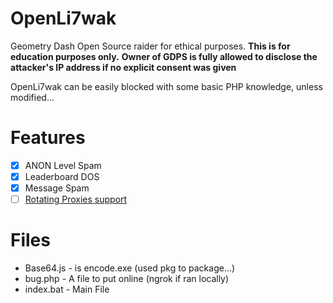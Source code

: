 # OpenLi7wak
Geometry Dash Open Source raider for ethical purposes.
**This is for education purposes only.**
**Owner of GDPS is fully allowed to disclose the attacker's IP address if no explicit consent was given**

OpenLi7wak can be easily blocked with some basic PHP knowledge, unless modified...

# Features
- [x] ANON Level Spam
- [x] Leaderboard DOS
- [x] Message Spam
- [ ] [Rotating Proxies support](https://webshare.io)

# Files
- Base64.js - is encode.exe (used pkg to package...)
- bug.php - A file to put online (ngrok if ran locally)
- index.bat - Main File

